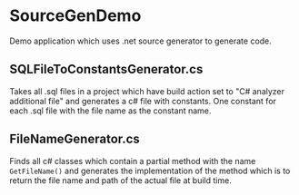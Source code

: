 # SourceGenDemo

Demo application which uses .net source generator to generate code.

## SQLFileToConstantsGenerator.cs

Takes all .sql files in a project which have build action set to "C# analyzer additional file" and generates a c# file with constants. One constant for each .sql file with the file name as the constant name.

## FileNameGenerator.cs

Finds all c# classes which contain a partial method with the name `GetFileName()` and generates the implementation of the method which is to return the file name and path of the actual file at build time.
